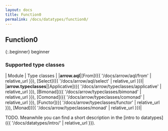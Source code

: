 ```yaml
---
layout: docs
title: Function0
permalink: /docs/datatypes/function0/
---
```


## Function0

{:.beginner}
beginner

### Supported type classes

| Module | Type classes |
|__arrow.aql__|[From]({{ '/docs/arrow/aql/from' | relative_url }}), [Select]({{ '/docs/arrow/aql/select' | relative_url }})|
|__arrow.typeclasses__|[Applicative]({{ '/docs/arrow/typeclasses/applicative' | relative_url }}), [Bimonad]({{ '/docs/arrow/typeclasses/bimonad' | relative_url }}), [Comonad]({{ '/docs/arrow/typeclasses/comonad' | relative_url }}), [Functor]({{ '/docs/arrow/typeclasses/functor' | relative_url }}), [Monad]({{ '/docs/arrow/typeclasses/monad' | relative_url }})|

TODO. Meanwhile you can find a short description in the [intro to datatypes]({{ '/docs/datatypes/intro/' | relative_url }}).
